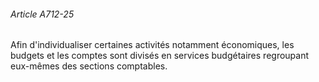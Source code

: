 ###### Article A712-25

Afin d'individualiser certaines activités notamment économiques, les budgets et les comptes sont divisés en services budgétaires regroupant eux-mêmes des sections comptables.

